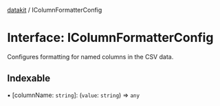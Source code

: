 [datakit](../README.md) / IColumnFormatterConfig

# Interface: IColumnFormatterConfig

Configures formatting for named columns in the CSV data.

## Indexable

▪ [columnName: `string`]: (`value`: `string`) => `any`

